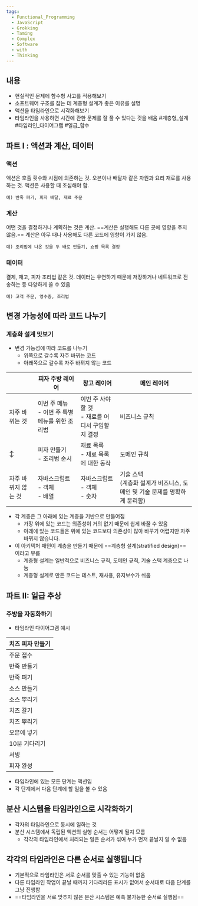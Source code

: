 ```yaml
---
tags:
  - Functional_Programming
  - JavaScript
  - Grokking
  - Taming
  - Complex
  - Software
  - with
  - Thinking
---
```


## 내용
- 현실적인 문제에 함수형 사고를 적용해보기
- 소프트웨어 구조를 잡는 데 계층형 설계가 좋은 이유를 설명
- 액션을 타임라인으로 시각화해보기
- 타임라인을 사용하면 시간에 관한 문제를 잘 풀 수 있다는 것을 배움
#계층형_설계 #타임라인_다이어그램 #일급_함수


## 파트 I : 액션과 계산, 데이터
### 액션
액션은 호출 횟수와 시점에 의존하는 것. 오븐이나 배달차 같은 자원과 요리 재료를 사용하는 것. 액션은 사용할 때 조심해야 함.

`예) 반죽 펴기, 피자 배달, 재료 주문`

### 계산
어떤 것을 결정하거나 계획하는 것은 계산. ==계산은 실행해도 다른 곳에 영향을 주지 않음.== 계산은 아무 때나 사용해도 다른 코드에 영향이 가지 않음.

`예) 조리법에 나온 것을 두 배로 만들기, 쇼핑 목록 결정`

### 데이터
결제, 재고, 피자 조리법 같은 것. 데이터는 유연하기 때문에 저장하거나 네트워크로 전송하는 등 다양하게 쓸 수 있음

`예) 고객 주문, 영수증, 조리법`

## 변경 가능성에 따라 코드 나누기
### 계층화 설계 맛보기

- 변경 가능성에 따라 코드를 나누기
	- 위쪽으로 갈수록 자주 바뀌는 코드
	- 아래쪽으로 갈수록 자주 바뀌지 않는 코드


|             | 피자 주방 레이어                       | 창고 레이어                          | 메인 레이어                                         |
| ----------- | ------------------------------- | ------------------------------- | ---------------------------------------------- |
| 자주 바뀌는 것    | 이번 주 메뉴<br>- 이번 주 특별 메뉴를 위한 조리법 | 이번 주 사야할 것<br>- 재료를 어디서 구입할지 결정 | 비즈니스 규칙                                        |
| ↕️          | 피자 만들기<br>- 조리법 순서              | 재료 목록<br>- 재료 목록에 대한 동작         | 도메인 규칙                                         |
| 자주 바뀌지 않는 것 | 자바스크립트<br>- 객체<br>- 배열          | 자바스크립트<br>- 객체<br>- 숫자          | 기술 스택<br>(계층화 설계가 비즈니스, 도메인 및 기술 문제를 명확하게 분리함) |


- 각 계층은 그 아래에 있는 계층을 기반으로 만들어짐
	- 가장 위에 있는 코드는 의존성이 거의 없기 때문에 쉽게 바꿀 수 있음
	- 아래에 있는 코드들은 위에 있는 코드보다 의존성이 많아 바꾸기 어렵지만 자주 바뀌지 않습니다.
- 이 아키텍처 패턴이 계층을 만들기 때문에 ==계층형 설계(stratified design)== 이라고 부름
	- 계층형 설계는 일반적으로 비즈니스 규칙, 도메인 규칙, 기술 스택 계층으로 나눔
	- 계층형 설계로 만든 코드는 테스트, 재사용, 유지보수가 쉬움

## 파트 II: 일급 추상
### 주방을 자동화하기
- 타임라인 다이어그램 예시

| 치즈 피자 만들기 |
| --------- |
| 주문 접수     |
| 반죽 만들기    |
| 반죽 펴기     |
| 소스 만들기    |
| 소스 뿌리기    |
| 치즈 갈기     |
| 치즈 뿌리기    |
| 오븐에 넣기    |
| 10분 기다리기  |
| 서빙        |
| 피자 완성     |
- 타임라인에 있는 모든 단계는 액션임
- 각 단계에서 다음 단계에 할 일을 볼 수 있음

## 분산 시스템을 타임라인으로 시각화하기
- 각자의 타임라인으로 동시에 일하는 것
- 분산 시스템에서 독립된 액션의 실행 순서는 어떻게 될지 모름
	- 각각의 타임라인에서 처리되는 일은 순서가 섞여 누가 먼저 끝날지 알 수 없음


## 각각의 타임라인은 다른 순서로 실행됩니다

- 기본적으로 타임라인은 서로 순서를 맞출 수 있는 기능이 없음
- 다른 타임라인 작업이 끝날 때까지 기다리라른 표시가 없어서 순서대로 다음 단계를 그냥 진행함
- ==타임라인을 서로 맞추지 않은 분산 시스템은 예측 불가능한 순서로 실행됨==